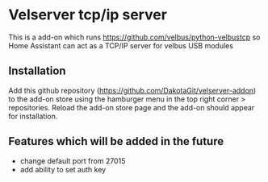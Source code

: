 # Velserver tcp/ip server 

This is a add-on which runs https://github.com/velbus/python-velbustcp so Home Assistant can act as a TCP/IP server for velbus USB modules

## Installation

Add this github repository (https://github.com/DakotaGit/velserver-addon) to the add-on store using the hamburger menu in the top right corner > repositories. Reload the add-on store page and the add-on should appear for installation.

## Features which will be added in the future

- change default port from 27015
- add ability to set auth key
